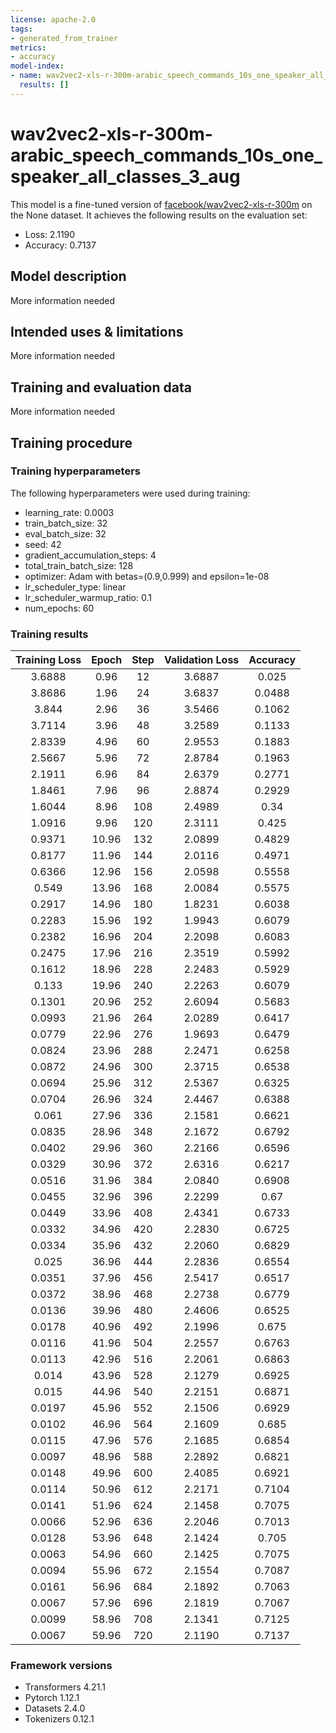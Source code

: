 ```yaml
---
license: apache-2.0
tags:
- generated_from_trainer
metrics:
- accuracy
model-index:
- name: wav2vec2-xls-r-300m-arabic_speech_commands_10s_one_speaker_all_classes_3_aug
  results: []
---
```


<!-- This model card has been generated automatically according to the information the Trainer had access to. You
should probably proofread and complete it, then remove this comment. -->

# wav2vec2-xls-r-300m-arabic_speech_commands_10s_one_speaker_all_classes_3_aug

This model is a fine-tuned version of [facebook/wav2vec2-xls-r-300m](https://huggingface.co/facebook/wav2vec2-xls-r-300m) on the None dataset.
It achieves the following results on the evaluation set:
- Loss: 2.1190
- Accuracy: 0.7137

## Model description

More information needed

## Intended uses & limitations

More information needed

## Training and evaluation data

More information needed

## Training procedure

### Training hyperparameters

The following hyperparameters were used during training:
- learning_rate: 0.0003
- train_batch_size: 32
- eval_batch_size: 32
- seed: 42
- gradient_accumulation_steps: 4
- total_train_batch_size: 128
- optimizer: Adam with betas=(0.9,0.999) and epsilon=1e-08
- lr_scheduler_type: linear
- lr_scheduler_warmup_ratio: 0.1
- num_epochs: 60

### Training results

| Training Loss | Epoch | Step | Validation Loss | Accuracy |
|:-------------:|:-----:|:----:|:---------------:|:--------:|
| 3.6888        | 0.96  | 12   | 3.6887          | 0.025    |
| 3.8686        | 1.96  | 24   | 3.6837          | 0.0488   |
| 3.844         | 2.96  | 36   | 3.5466          | 0.1062   |
| 3.7114        | 3.96  | 48   | 3.2589          | 0.1133   |
| 2.8339        | 4.96  | 60   | 2.9553          | 0.1883   |
| 2.5667        | 5.96  | 72   | 2.8784          | 0.1963   |
| 2.1911        | 6.96  | 84   | 2.6379          | 0.2771   |
| 1.8461        | 7.96  | 96   | 2.8874          | 0.2929   |
| 1.6044        | 8.96  | 108  | 2.4989          | 0.34     |
| 1.0916        | 9.96  | 120  | 2.3111          | 0.425    |
| 0.9371        | 10.96 | 132  | 2.0899          | 0.4829   |
| 0.8177        | 11.96 | 144  | 2.0116          | 0.4971   |
| 0.6366        | 12.96 | 156  | 2.0598          | 0.5558   |
| 0.549         | 13.96 | 168  | 2.0084          | 0.5575   |
| 0.2917        | 14.96 | 180  | 1.8231          | 0.6038   |
| 0.2283        | 15.96 | 192  | 1.9943          | 0.6079   |
| 0.2382        | 16.96 | 204  | 2.2098          | 0.6083   |
| 0.2475        | 17.96 | 216  | 2.3519          | 0.5992   |
| 0.1612        | 18.96 | 228  | 2.2483          | 0.5929   |
| 0.133         | 19.96 | 240  | 2.2263          | 0.6079   |
| 0.1301        | 20.96 | 252  | 2.6094          | 0.5683   |
| 0.0993        | 21.96 | 264  | 2.0289          | 0.6417   |
| 0.0779        | 22.96 | 276  | 1.9693          | 0.6479   |
| 0.0824        | 23.96 | 288  | 2.2471          | 0.6258   |
| 0.0872        | 24.96 | 300  | 2.3715          | 0.6538   |
| 0.0694        | 25.96 | 312  | 2.5367          | 0.6325   |
| 0.0704        | 26.96 | 324  | 2.4467          | 0.6388   |
| 0.061         | 27.96 | 336  | 2.1581          | 0.6621   |
| 0.0835        | 28.96 | 348  | 2.1672          | 0.6792   |
| 0.0402        | 29.96 | 360  | 2.2166          | 0.6596   |
| 0.0329        | 30.96 | 372  | 2.6316          | 0.6217   |
| 0.0516        | 31.96 | 384  | 2.0840          | 0.6908   |
| 0.0455        | 32.96 | 396  | 2.2299          | 0.67     |
| 0.0449        | 33.96 | 408  | 2.4341          | 0.6733   |
| 0.0332        | 34.96 | 420  | 2.2830          | 0.6725   |
| 0.0334        | 35.96 | 432  | 2.2060          | 0.6829   |
| 0.025         | 36.96 | 444  | 2.2836          | 0.6554   |
| 0.0351        | 37.96 | 456  | 2.5417          | 0.6517   |
| 0.0372        | 38.96 | 468  | 2.2738          | 0.6779   |
| 0.0136        | 39.96 | 480  | 2.4606          | 0.6525   |
| 0.0178        | 40.96 | 492  | 2.1996          | 0.675    |
| 0.0116        | 41.96 | 504  | 2.2557          | 0.6763   |
| 0.0113        | 42.96 | 516  | 2.2061          | 0.6863   |
| 0.014         | 43.96 | 528  | 2.1279          | 0.6925   |
| 0.015         | 44.96 | 540  | 2.2151          | 0.6871   |
| 0.0197        | 45.96 | 552  | 2.1506          | 0.6929   |
| 0.0102        | 46.96 | 564  | 2.1609          | 0.685    |
| 0.0115        | 47.96 | 576  | 2.1685          | 0.6854   |
| 0.0097        | 48.96 | 588  | 2.2892          | 0.6821   |
| 0.0148        | 49.96 | 600  | 2.4085          | 0.6921   |
| 0.0114        | 50.96 | 612  | 2.2171          | 0.7104   |
| 0.0141        | 51.96 | 624  | 2.1458          | 0.7075   |
| 0.0066        | 52.96 | 636  | 2.2046          | 0.7013   |
| 0.0128        | 53.96 | 648  | 2.1424          | 0.705    |
| 0.0063        | 54.96 | 660  | 2.1425          | 0.7075   |
| 0.0094        | 55.96 | 672  | 2.1554          | 0.7087   |
| 0.0161        | 56.96 | 684  | 2.1892          | 0.7063   |
| 0.0067        | 57.96 | 696  | 2.1819          | 0.7067   |
| 0.0099        | 58.96 | 708  | 2.1341          | 0.7125   |
| 0.0067        | 59.96 | 720  | 2.1190          | 0.7137   |


### Framework versions

- Transformers 4.21.1
- Pytorch 1.12.1
- Datasets 2.4.0
- Tokenizers 0.12.1
